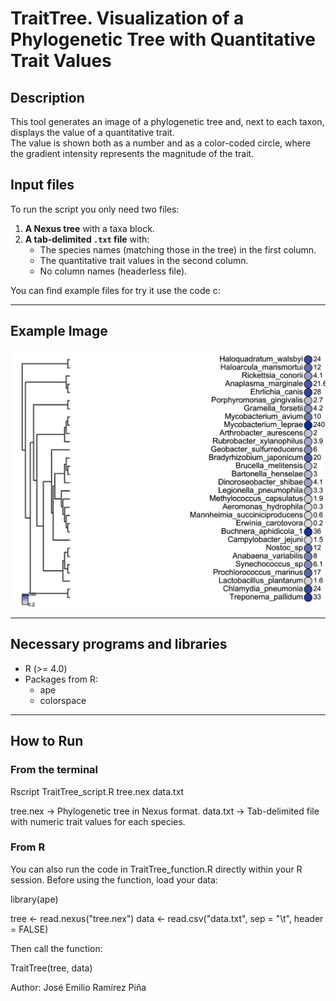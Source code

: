 # TraitTree. Visualization of a Phylogenetic Tree with Quantitative Trait Values

## Description
This tool generates an image of a phylogenetic tree and, next to each taxon, displays the value of a quantitative trait.  
The value is shown both as a number and as a color-coded circle, where the gradient intensity represents the magnitude of the trait.

## Input files

To run the script you only need two files:
1. **A Nexus tree** with a taxa block.
2. **A tab-delimited `.txt` file** with:
   - The species names (matching those in the tree) in the first column.
   - The quantitative trait values in the second column.
   - No column names (headerless file).

You can find example files for try it use the code c:

---

## Example Image
![Example](example_plot.png)

---

## Necessary programs and libraries
- R (>= 4.0)
- Packages from R:
  - ape
  - colorspace

---

## How to Run

### **From the terminal**

Rscript TraitTree_script.R tree.nex data.txt

tree.nex → Phylogenetic tree in Nexus format.
data.txt → Tab-delimited file with numeric trait values for each species.

### **From R**

You can also run the code in TraitTree_function.R directly within your R session.
Before using the function, load your data:

library(ape)

tree <- read.nexus("tree.nex")
data <- read.csv("data.txt", sep = "\t", header = FALSE)

Then call the function:

TraitTree(tree, data)

Author: José Emilio Ramírez Piña
